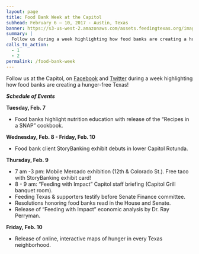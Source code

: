 ```yaml
---
layout: page
title: Food Bank Week at the Capitol
subhead: February 6 – 10, 2017 - Austin, Texas
banner: https://s3-us-west-2.amazonaws.com/assets.feedingtexas.org/images/banners/banner-02.jpg
summary: |
  Follow us during a week highlighting how food banks are creating a hunger-free Texas. 
calls_to_action:
  - 1
  - 2
permalink: /food-bank-week
---
```

Follow us at the Capitol, on [Facebook](http://www.facebook.com/feedingtexas) and [Twitter](http://www.twitter.com/feedingtexas) during a week highlighting how food banks are creating a hunger-free Texas! 

***Schedule of Events***

**Tuesday, Feb. 7**   

* Food banks highlight nutrition education with release of the “Recipes in a SNAP” cookbook. 

**Wednesday, Feb. 8 - Friday, Feb. 10**   

* Food bank client StoryBanking exhibit debuts in lower Capitol Rotunda.

**Thursday, Feb. 9**   

* 7 am -3 pm: Mobile Mercado exhibition (12th & Colorado St.). Free taco with StoryBanking exhibit card!   
* 8 - 9 am: “Feeding with Impact” Capitol staff briefing (Capitol Grill banquet room).   
* Feeding Texas & supporters testify before Senate Finance committee.   
* Resolutions honoring food banks read in the House and Senate.
* Release of “Feeding with Impact” economic analysis by Dr. Ray Perryman.     

**Friday, Feb. 10**   

* Release of online, interactive maps of hunger in every Texas neighborhood.
